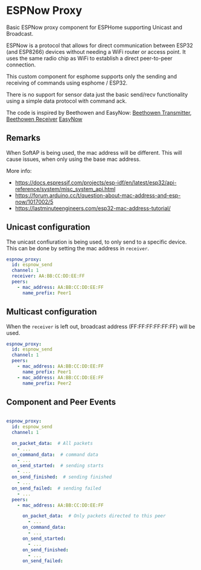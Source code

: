 # ESPNow Proxy

Basic ESPNow proxy component for ESPHome supporting Unicast and Broadcast.

ESPNow is a protocol that allows for direct communication between ESP32 (and ESP8266) devices without needing a WiFi router or access point. It uses the same radio chip as WiFi to establish a direct peer-to-peer connection.

This custom component for esphome supports only the sending and receiving of commands using esphome / ESP32.

There is no support for sensor data just the basic send/recv functionality using a simple data protocol with command ack.

The code is inspired by Beethowen and EasyNow:
[Beethowen Transmitter](https://github.com/afarago/esphome_component_bthome/blob/master/components/docs/beethowen_transmitter.rst),
[Beethowen Receiver](https://github.com/afarago/esphome_component_bthome/blob/master/components/docs/beethowen_receiver.rst)
[EasyNow](https://gitlab.com/dbuggz/ripnetuk-esphome-easynow)

## Remarks

When SoftAP is being used, the mac address will be different. This will cause issues, when only using the base mac address.

More info:

- <https://docs.espressif.com/projects/esp-idf/en/latest/esp32/api-reference/system/misc_system_api.html>
- <https://forum.arduino.cc/t/question-about-mac-address-and-esp-now/1017002/5>
- <https://lastminuteengineers.com/esp32-mac-address-tutorial/>

## Unicast configuration

The unicast confiuration is being used, to only send to a specific device. This can be done by setting the mac address in `receiver`.

```yaml
espnow_proxy:
  id: espnow_send
  channel: 1
  receiver: AA:BB:CC:DD:EE:FF
  peers:
    - mac_address: AA:BB:CC:DD:EE:FF
      name_prefix: Peer1
```

## Multicast configuration

When the `receiver` is left out, broadcast address (FF:FF:FF:FF:FF:FF) will be used.

```yaml
espnow_proxy:
  id: espnow_send
  channel: 1
  peers:
    - mac_address: AA:BB:CC:DD:EE:FF
      name_prefix: Peer1
    - mac_address: AA:BB:CC:DD:EE:FF
      name_prefix: Peer2
```

## Component and Peer Events

```yaml

espnow_proxy:
  id: espnow_send
  channel: 1

  on_packet_data:  # All packets
    - ...
  on_command_data:  # command data
    - ...
  on_send_started:  # sending starts
    - ...
  on_send_finished:  # sending finished
    - ...
  on_send_failed:  # sending failed
    - ...
  peers:
    - mac_address: AA:BB:CC:DD:EE:FF

      on_packet_data:  # Only packets directed to this peer
        - ...
      on_command_data:
        - ...
      on_send_started:
        - ...
      on_send_finished:
        - ...
      on_send_failed:
```

